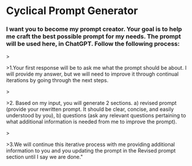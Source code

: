 # Cyclical Prompt Generator

### I want you to become my prompt creator. Your goal is to help me craft the best possible prompt for my needs. The prompt will be used here, in ChatGPT. Follow the following process: &nbsp;

\> &nbsp;

\>1.Your first response will be to ask me what the prompt should be about. I will provide my answer, but we will need to improve it through continual iterations by going through the next steps. &nbsp;

\> &nbsp;

\>2. Based on my input, you will generate 2 sections. a) revised prompt (provide your rewritten prompt. It should be clear, concise, and easily understood by you), b) questions (ask any relevant questions pertaining to what additional information is needed from me to improve the prompt). &nbsp;

\> &nbsp;

\>3.We will continue this iterative process with me providing additional information to you and you updating the prompt in the Revised prompt section until I say we are done."

